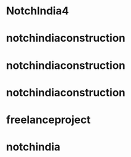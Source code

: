 
# NotchIndia4
# notchindiaconstruction
# notchindiaconstruction
# notchindiaconstruction
# freelanceproject
# notchindia
